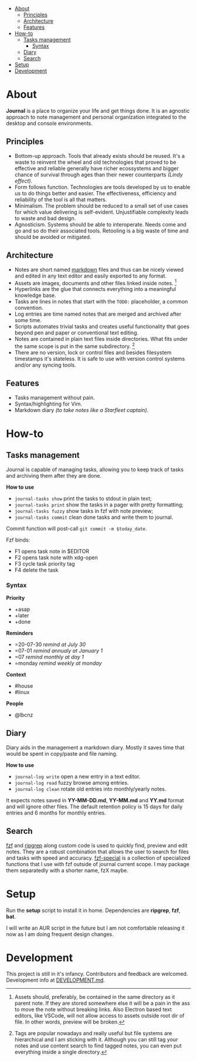 <!-- TOC GitLab -->

- [About](#about)
    - [Principles](#principles)
    - [Architecture](#architecture)
    - [Features](#features)
- [How-to](#how-to)
    - [Tasks management](#tasks-management)
        - [Syntax](#syntax)
    - [Diary](#diary)
    - [Search](#search)
- [Setup](#setup)
- [Development](#development)

<!-- /TOC -->

# About
**Journal** is a place to organize your life and get things done. It is an agnostic approach to note management and personal organization integrated to the desktop and console environments.

## Principles
- Bottom-up approach. Tools that already exists should be reused. It's a waste to reinvent the wheel and old technologies that proved to be effective and reliable generally have richer ecossystems and bigger chance of survival through ages than their newer counterparts *(Lindy effect)*.
- Form follows function. Technologies are tools developed by us to enable us to do things better and easier. The effectiveness, efficiency and reliability of the tool is all that matters.
- Minimalism. The problem should be reduced to a small set of use cases for which value delivering is self-evident. Unjustifiable complexity leads to waste and bad design.
- Agnosticism. Systems should be able to interoperate. Needs come and go and so do their associated tools. Retooling is a big waste of time and should be avoided or mitigated.

## Architecture
- Notes are short named [markdown](markdown.md) files and thus can be nicely viewed and edited in any text editor and easily exported to any format.
- Assets are images, documents and other files linked inside notes. [^rationale-contained]
- Hyperlinks are the glue that connects everything into a meaningful knowledge base.
- Tasks are lines in notes that start with the `TODO:` placeholder, a common convention. 
- Log entries are time named notes that are merged and archived after some time.
- Scripts automates trivial tasks and creates useful functionality that goes beyond pen and paper or conventional text editing.
- Notes are contained in plain text files inside directories. What fits under the same scope is put in the same subdirectory. [^rationale-hierarchical]
- There are no version, lock or control files and besides filesystem timestamps it's stateless. It is safe to use with version control systems and/or any syncing tools.

[^rationale-contained]: Assets should, preferably, be contained in the same directory as it parent note. If they are stored somewhere else it will be a pain in the ass to move the note without breaking links. Also Electron based text editors, like VSCode, will not allow access to assets outside root dir of file. In other words, preview will be broken.

[^rationale-hierarchical]: Tags are popular nowadays and really useful but file systems are hierarchical and I am sticking with it. Although you can still tag your notes and use content search to find tagged notes, you can even put everything inside a single directory.

## Features
- Tasks management without pain.
- Syntax/highlighting for Vim.
- Markdown diary *(to take notes like a Starfleet captain)*.

# How-to
## Tasks management
Journal is capable of managing tasks, allowing you to keep track of tasks and archiving them after they are done.

**How to use**
- `journal-tasks show` print the tasks to stdout in plain text;
- `journal-tasks print` show the tasks in a pager with pretty formatting;
- `journal-tasks fuzzy` show tasks in fzf with note preview;
- `journal-tasks commit` clean done tasks and write them to journal.

Commit function will post-call `git commit -m $today_date`.

Fzf binds:

- F1 opens task note in $EDITOR
- F2 opens task note with xdg-open
- F3 cycle task priority tag 
- F4 delete the task

### Syntax
**Priority**
- +asap
- +later
- +done

**Reminders**
- =20-07-30 *remind at July 30* 
- =07-01 *remind annualy at January 1*
- =07 *remind monthly at day 1* 
- =monday *remind weekly at monday*  

**Context**
- #house
- #linux

**People**
- @lbcnz

## Diary
Diary aids in the management a markdown diary. Mostly it saves time that would be spent in copy/paste and file naming.

**How to use**
- `journal-log write` open a new entry in a text editor.
- `journal-log read` fuzzy browse among entries.
- `journal-log clean` rotate old entries into monthly/yearly notes.

It expects notes saved in **YY-MM-DD.md**, **YY-MM.md** and **YY.md** format and will ignore other files. The default retention policy is 15 days for daily entries and 6 months for monthly entries.

## Search
[fzf](https://github.com/junegunn/fzf) and [ripgrep](https://github.com/BurntSushi/ripgrep) along custom code is used to quickly find, preview and edit notes. They are a robust combination that allows the user to search for files and tasks with speed and accuracy. [fzf-special](https://gitlab.com/lbcnz/dotfiles/-/blob/master/dots/.config/shell/functions/fzf-special) is a collection of specialized functions that I use with fzf outside of journal current scope. I may package them separatedly with a shorter name, fzX maybe. 

# Setup
Run the **setup** script to install it in home. Dependencies are **ripgrep**, **fzf**, **bat**.

I will write an AUR script in the future but I am not comfortable releasing it now as I am doing frequent design changes.

# Development
This project is still in it's infancy. Contributors and feedback are welcomed. Development info at [DEVELOPMENT.md](https://gitlab.com/lbcnz/journal/-/blob/master/DEVELOPMENT.md).

